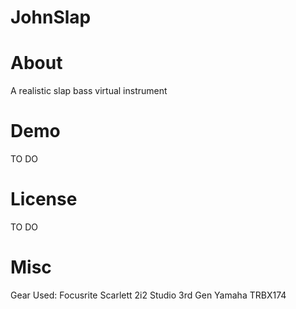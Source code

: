 # JohnSlap

# About
A realistic slap bass virtual instrument

# Demo
TO DO

# License
TO DO

# Misc
Gear Used:
  Focusrite Scarlett 2i2 Studio 3rd Gen
  Yamaha TRBX174
